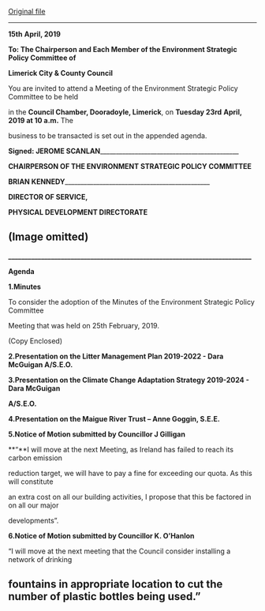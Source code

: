 [Original file](https://www.limerick.ie/sites/default/files/media/documents/2019-04/Agenda-23rd-April-2019-Environment-SPC-Meeting.pdf)

---
**15th** **April, 2019**

**To: The Chairperson and Each Member of the Environment Strategic Policy Committee of**

**Limerick City & County Council**

You are invited to attend a Meeting of the Environment Strategic Policy Committee to be held

in the **Council Chamber, Dooradoyle, Limerick**, on **Tuesday 23rd** **April, 2019 at 10 a.m.** The

business to be transacted is set out in the appended agenda.

**Signed: JEROME SCANLAN**\_\_\_\_\_\_\_\_\_\_\_\_\_\_\_\_\_\_\_\_\_\_\_\_\_\_\_\_\_\_\_\_\_\_\_\_\_\_\_\_\_\_\_\_

**CHAIRPERSON OF THE ENVIRONMENT STRATEGIC POLICY COMMITTEE**

**BRIAN KENNEDY**\_\_\_\_\_\_\_\_\_\_\_\_\_\_\_\_\_\_\_\_\_\_\_\_\_\_\_\_\_\_\_\_\_\_\_\_\_\_\_\_\_\_\_\_\_\_

**DIRECTOR OF SERVICE,**

**PHYSICAL DEVELOPMENT DIRECTORATE**

(Image omitted)
---
**\_\_\_\_\_\_\_\_\_\_\_\_\_\_\_\_\_\_\_\_\_\_\_\_\_\_\_\_\_\_\_\_\_\_\_\_\_\_\_\_\_\_\_\_\_\_\_\_\_\_\_\_\_\_\_\_\_\_\_\_\_\_\_\_\_\_\_\_\_\_\_\_\_\_**

**Agenda**

**1.Minutes**

To consider the adoption of the Minutes of the Environment Strategic Policy Committee

Meeting that was held on 25th February, 2019.

(Copy Enclosed)

**2.Presentation on the Litter Management Plan 2019-2022 - Dara McGuigan A/S.E.O.**

**3.Presentation on the Climate Change Adaptation Strategy 2019-2024 - Dara McGuigan**

**A/S.E.O.**

**4.Presentation on the Maigue River Trust – Anne Goggin, S.E.E.**

**5.Notice of Motion submitted by Councillor J Gilligan**

**“**I will move at the next Meeting, as Ireland has failed to reach its carbon emission

reduction target, we will have to pay a fine for exceeding our quota. As this will constitute

an extra cost on all our building activities, I propose that this be factored in on all our major

developments”.

**6.Notice of Motion submitted by Councillor K. O’Hanlon**

“I will move at the next meeting that the Council consider installing a network of drinking

fountains in appropriate location to cut the number of plastic bottles being used.”
---
